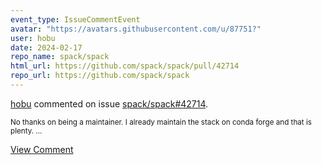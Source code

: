 ```yaml
---
event_type: IssueCommentEvent
avatar: "https://avatars.githubusercontent.com/u/87751?"
user: hobu
date: 2024-02-17
repo_name: spack/spack
html_url: https://github.com/spack/spack/pull/42714
repo_url: https://github.com/spack/spack
---
```


<a href='https://github.com/hobu' target='_blank'>hobu</a> commented on issue <a href='https://github.com/spack/spack/pull/42714' target='_blank'>spack/spack#42714</a>.

<small>No thanks on being a maintainer. I already maintain the stack on conda forge and that is plenty. ...</small>

<a href='https://github.com/spack/spack/pull/42714' target='_blank'>View Comment</a>